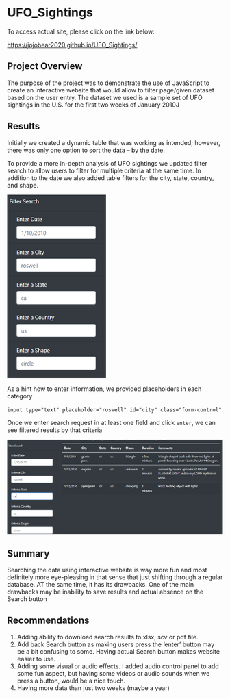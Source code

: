 # UFO_Sightings

To access actual site, please click on the link below:

https://jojobear2020.github.io/UFO_Sightings/



## Project Overview ##

The purpose of the project was to demonstrate the use of JavaScript to create an interactive website that would allow to 
filter page/given dataset based on the user entry. The dataset we used is a sample set of UFO sightings in the U.S. for the first two weeks of January 2010J


## Results ##

Initially we created a dynamic table that was working as intended; however, there was only one option to sort the data – by the date. 

To provide a more in-depth analysis of UFO sightings we updated filter search to allow users to filter for multiple criteria at the same time. In addition to the date we also added table filters for the city, state, country, and shape. 


![filter_search_options](https://github.com/jojobear2020/UFO_Sightings/blob/main/static/images/filter_search_options.PNG)


As a hint how to enter information, we provided placeholders in each category

`input type="text" placeholder="roswell" id="city" class="form-control"`


Once we enter search request in at least one field and click `enter`, we can see filtered results by that criteria

![search_by_state_or](https://github.com/jojobear2020/UFO_Sightings/blob/main/static/images/filter_search_state_or.PNG)


## Summary ##
Searching the data using interactive website is way more fun and most definitely more eye-pleasing in that sense that just shifting through a regular database.  AT the same time, it has its drawbacks. One of the main drawbacks may be inability to save results and actual absence on the Search button


## Recommendations ##

1.	Adding ability to download search results to xlsx, scv or pdf file. 
2.	Add back Search button as making users press the ‘enter’ button may be a bit confusing to some. Having actual Search button makes website easier to use.
3.	Adding some visual or audio effects. I added audio control panel to add some fun aspect, but having some videos or audio sounds when we press a button, would be a nice touch.
4.	Having more data than just two weeks (maybe a year)
